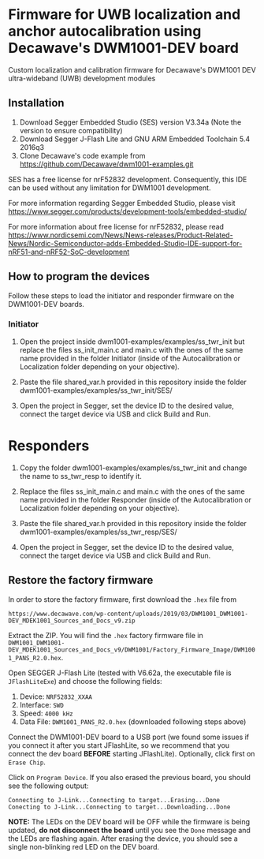 # Firmware for UWB localization and anchor autocalibration using Decawave's DWM1001-DEV board
Custom localization and calibration firmware for Decawave's DWM1001 DEV ultra-wideband (UWB) development modules

## Installation
  1. Download Segger Embedded Studio (SES) version V3.34a (Note the version to ensure compatibility)
  2. Download Segger J-Flash Lite and GNU ARM Embedded Toolchain 5.4 2016q3
  3. Clone Decawave's code example from https://github.com/Decawave/dwm1001-examples.git

SES has a free license for nrF52832 development. Consequently, this IDE can be used without any limitation for DWM1001 development.

For more information regarding Segger Embedded Studio, please visit https://www.segger.com/products/development-tools/embedded-studio/

For more information about free license for nrF52832, please read https://www.nordicsemi.com/News/News-releases/Product-Related-News/Nordic-Semiconductor-adds-Embedded-Studio-IDE-support-for-nRF51-and-nRF52-SoC-development

## How to program the devices

Follow these steps to load the initiator and responder firmware on the DWM1001-DEV boards.

### Initiator
1. Open the project inside dwm1001-examples/examples/ss_twr_init but replace the files ss_init_main.c and main.c with the ones of the same name provided in the folder Initiator (inside of the Autocalibration or Localization folder depending on your objective).

2. Paste the file shared_var.h provided in this repository inside the folder dwm1001-examples/examples/ss_twr_init/SES/

3. Open the project in Segger, set the device ID to the desired value, connect the target device via USB and click Build and Run.

# Responders
1. Copy the folder dwm1001-examples/examples/ss_twr_init and change the name to ss_twr_resp to identify it.

2. Replace the files ss_init_main.c and main.c with the ones of the same name provided in the folder Responder (inside of the Autocalibration or Localization folder depending on your objective).

3. Paste the file shared_var.h provided in this repository inside the folder dwm1001-examples/examples/ss_twr_resp/SES/

4. Open the project in Segger, set the device ID to the desired value, connect the target device via USB and click Build and Run.


## Restore the factory firmware

In order to store the factory firmware, first download the `.hex` file from

```
https://www.decawave.com/wp-content/uploads/2019/03/DWM1001_DWM1001-DEV_MDEK1001_Sources_and_Docs_v9.zip
```

Extract the ZIP. You will find the `.hex` factory firmware file in `DWM1001_DWM1001-DEV_MDEK1001_Sources_and_Docs_v9/DWM1001/Factory_Firmware_Image/DWM1001_PANS_R2.0.hex`.

Open SEGGER J-Flash Lite (tested with V6.62a, the executable file is `JFlashLiteExe`) and choose the following fields:

1. Device: `NRF52832_XXAA`
2. Interface: `SWD`
3. Speed: `4000 kHz`
4. Data File: `DWM1001_PANS_R2.0.hex` (downloaded following steps above)

Connect the DWM1001-DEV board to a USB port (we found some issues if you connect it after you start JFlashLite, so we recommend that you connect the dev board **BEFORE** starting JFlashLite). Optionally, click first on `Erase Chip`.

Click on `Program Device`. If you also erased the previous board, you should see the following output:

```
Connecting to J-Link...Connecting to target...Erasing...Done
Conecting to J-Link...Connecting to target...Downloading...Done
```

**NOTE:** The LEDs on the DEV board will be OFF while the firmware is being updated, **do not disconnect the board** until you see the `Done` message and the LEDs are flashing again. After erasing the device, you should see a single non-blinking red LED on the DEV board.
